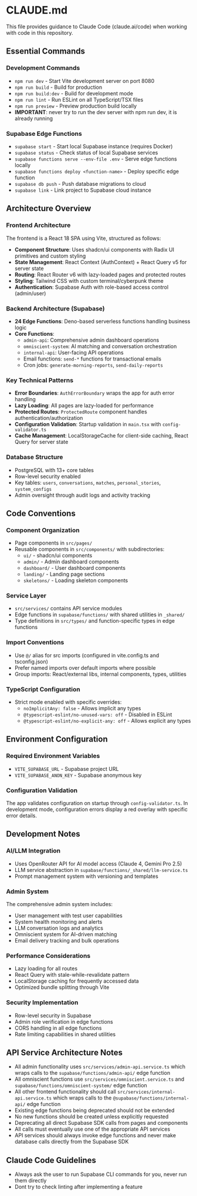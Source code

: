 # CLAUDE.md

This file provides guidance to Claude Code (claude.ai/code) when working with code in this repository.

## Essential Commands

### Development Commands
- `npm run dev` - Start Vite development server on port 8080
- `npm run build` - Build for production
- `npm run build:dev` - Build for development mode
- `npm run lint` - Run ESLint on all TypeScript/TSX files
- `npm run preview` - Preview production build locally
- **IMPORTANT**: never try to run the dev server with npm run dev, it is already running

### Supabase Edge Functions
- `supabase start` - Start local Supabase instance (requires Docker)
- `supabase status` - Check status of local Supabase services
- `supabase functions serve --env-file .env` - Serve edge functions locally
- `supabase functions deploy <function-name>` - Deploy specific edge function
- `supabase db push` - Push database migrations to cloud
- `supabase link` - Link project to Supabase cloud instance

## Architecture Overview

### Frontend Architecture
The frontend is a React 18 SPA using Vite, structured as follows:

- **Component Structure**: Uses shadcn/ui components with Radix UI primitives and custom styling
- **State Management**: React Context (AuthContext) + React Query v5 for server state
- **Routing**: React Router v6 with lazy-loaded pages and protected routes
- **Styling**: Tailwind CSS with custom terminal/cyberpunk theme
- **Authentication**: Supabase Auth with role-based access control (admin/user)

### Backend Architecture (Supabase)
- **24 Edge Functions**: Deno-based serverless functions handling business logic
- **Core Functions**:
  - `admin-api`: Comprehensive admin dashboard operations
  - `omniscient-system`: AI matching and conversation orchestration
  - `internal-api`: User-facing API operations
  - Email functions: `send-*` functions for transactional emails
  - Cron jobs: `generate-morning-reports`, `send-daily-reports`

### Key Technical Patterns
- **Error Boundaries**: `AuthErrorBoundary` wraps the app for auth error handling
- **Lazy Loading**: All pages are lazy-loaded for performance
- **Protected Routes**: `ProtectedRoute` component handles authentication/authorization
- **Configuration Validation**: Startup validation in `main.tsx` with `config-validator.ts`
- **Cache Management**: LocalStorageCache for client-side caching, React Query for server state

### Database Structure
- PostgreSQL with 13+ core tables
- Row-level security enabled
- Key tables: `users`, `conversations`, `matches`, `personal_stories`, `system_configs`
- Admin oversight through audit logs and activity tracking

## Code Conventions

### Component Organization
- Page components in `src/pages/`
- Reusable components in `src/components/` with subdirectories:
  - `ui/` - shadcn/ui components
  - `admin/` - Admin dashboard components
  - `dashboard/` - User dashboard components
  - `landing/` - Landing page sections
  - `skeletons/` - Loading skeleton components

### Service Layer
- `src/services/` contains API service modules
- Edge functions in `supabase/functions/` with shared utilities in `_shared/`
- Type definitions in `src/types/` and function-specific types in edge functions

### Import Conventions
- Use `@/` alias for src imports (configured in vite.config.ts and tsconfig.json)
- Prefer named imports over default imports where possible
- Group imports: React/external libs, internal components, types, utilities

### TypeScript Configuration
- Strict mode enabled with specific overrides:
  - `noImplicitAny: false` - Allows implicit any types
  - `@typescript-eslint/no-unused-vars: off` - Disabled in ESLint
  - `@typescript-eslint/no-explicit-any: off` - Allows explicit any types

## Environment Configuration

### Required Environment Variables
- `VITE_SUPABASE_URL` - Supabase project URL
- `VITE_SUPABASE_ANON_KEY` - Supabase anonymous key

### Configuration Validation
The app validates configuration on startup through `config-validator.ts`. In development mode, configuration errors display a red overlay with specific error details.

## Development Notes

### AI/LLM Integration
- Uses OpenRouter API for AI model access (Claude 4, Gemini Pro 2.5)
- LLM service abstraction in `supabase/functions/_shared/llm-service.ts`
- Prompt management system with versioning and templates

### Admin System
The comprehensive admin system includes:
- User management with test user capabilities
- System health monitoring and alerts
- LLM conversation logs and analytics
- Omniscient system for AI-driven matching
- Email delivery tracking and bulk operations

### Performance Considerations
- Lazy loading for all routes
- React Query with stale-while-revalidate pattern
- LocalStorage caching for frequently accessed data
- Optimized bundle splitting through Vite

### Security Implementation
- Row-level security in Supabase
- Admin role verification in edge functions
- CORS handling in all edge functions
- Rate limiting capabilities in shared utilities

## API Service Architecture Notes
- All admin functionality uses `src/services/admin-api.service.ts` which wraps calls to the `supabase/functions/admin-api/` edge function
- All omniscient functions use `src/services/omniscient.service.ts` and `supabase/functions/omniscient-system/` edge function
- All other frontend functionality should call `src/services/internal-api.service.ts` which wraps calls to the `@supabase/functions/internal-api/` edge function
- Existing edge functions being deprecated should not be extended
- No new functions should be created unless explicitly requested
- Deprecating all direct Supabase SDK calls from pages and components
- All calls must eventually use one of the appropriate API services
- API services should always invoke edge functions and never make database calls directly from the Supabase SDK

## Claude Code Guidelines
- Always ask the user to run Supabase CLI commands for you, never run them directly
- Dont try to check linting after implementing a feature
